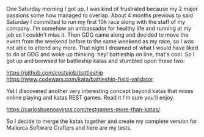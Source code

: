 One Saturday morning I got up, I was kind of frustrated because my 2 major passions some how managed to overlap. About 4 months previous to said Saturday I committed to run my first 10k race along with the staff of my company. I'm somehow an ambassador for healthy life and running at my job so I couldn't miss it.
Then GDG came along and decided to move the event from the weekend before to the same weekend as my race, so I was not able to attend any more.
That night I dreamed of what I would have liked to do at GDG and woke up thinking: hey! battleship on line, that's cool. 
So I got up and browsed for battleship katas and stumbled upon these two:

https://github.com/costajob/battleship
https://www.codewars.com/kata/battleship-field-validator

Yet I discovered another very interesting concept beyond katas that mixes online playing and katas REST games. Read it I'm sure you'll enjoy.

https://carlosbuenosvinos.com/restgames-more-than-katas/

So I decide to merge the katas together and create my complete version for Mallorca Software Crafters and here are my tests. 